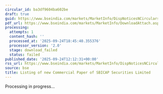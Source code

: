 ```yaml
---
circular_id: ba3df9604ba602be
draft: true
guid: https://www.bseindia.com/markets/MarketInfo/DispNoticesNCirculars.aspx?Noticeid={B87ED844-6B24-41C0-8A22-3D9EB8B3AF50}&noticeno=20250924-30&dt=09/24/2025&icount=30&totcount=75&flag=0
pdf_url: https://www.bseindia.com/markets/MarketInfo/DownloadAttach.aspx?id=20250924-30&attachedId=
processing:
  attempts: 1
  content_hash: ''
  processed_at: '2025-09-24T18:45:40.355376'
  processor_version: '2.0'
  stage: download_failed
  status: failed
published_date: '2025-09-24T12:12:31+00:00'
rss_url: https://www.bseindia.com/markets/MarketInfo/DispNoticesNCirculars.aspx?Noticeid={B87ED844-6B24-41C0-8A22-3D9EB8B3AF50}&noticeno=20250924-30&dt=09/24/2025&icount=30&totcount=75&flag=0
source: bse
title: Listing of new Commercial Paper of SBICAP Securities Limited
---
```


Processing in progress...